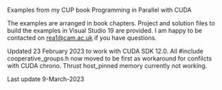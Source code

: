 Examples from my CUP book Programming in Parallel with CUDA 

The examples are arranged in book chapters.
Project and solution files to build the examples in Visual Studio 19 are provided.
I am happy to be contacted on rea1@cam.ac.uk if you have questions.

Updated 23 February 2023 to work with CUDA SDK 12.0. 
   All #include cooperative_groups.h now moved to be first as workaround for confilcts with CUDA chrono.
   Thrust host_pinned memory currently not working.

Last update 9-March-2023